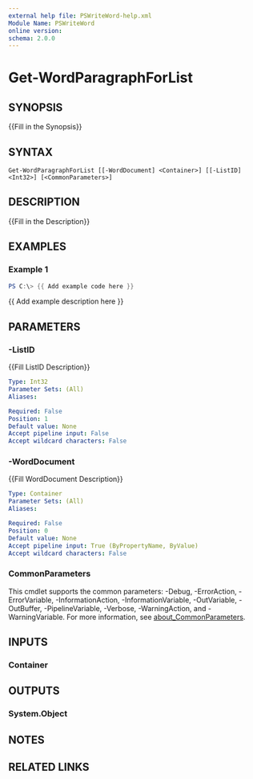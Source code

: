 ```yaml
---
external help file: PSWriteWord-help.xml
Module Name: PSWriteWord
online version:
schema: 2.0.0
---
```


# Get-WordParagraphForList

## SYNOPSIS
{{Fill in the Synopsis}}

## SYNTAX

```
Get-WordParagraphForList [[-WordDocument] <Container>] [[-ListID] <Int32>] [<CommonParameters>]
```

## DESCRIPTION
{{Fill in the Description}}

## EXAMPLES

### Example 1
```powershell
PS C:\> {{ Add example code here }}
```

{{ Add example description here }}

## PARAMETERS

### -ListID
{{Fill ListID Description}}

```yaml
Type: Int32
Parameter Sets: (All)
Aliases:

Required: False
Position: 1
Default value: None
Accept pipeline input: False
Accept wildcard characters: False
```

### -WordDocument
{{Fill WordDocument Description}}

```yaml
Type: Container
Parameter Sets: (All)
Aliases:

Required: False
Position: 0
Default value: None
Accept pipeline input: True (ByPropertyName, ByValue)
Accept wildcard characters: False
```

### CommonParameters
This cmdlet supports the common parameters: -Debug, -ErrorAction, -ErrorVariable, -InformationAction, -InformationVariable, -OutVariable, -OutBuffer, -PipelineVariable, -Verbose, -WarningAction, and -WarningVariable. For more information, see [about_CommonParameters](http://go.microsoft.com/fwlink/?LinkID=113216).

## INPUTS

### Container

## OUTPUTS

### System.Object

## NOTES

## RELATED LINKS
